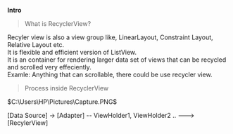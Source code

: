 **Intro**

>What is RecyclerView?

Recyler view is also a view group like, LinearLayout, Constraint Layout, Relative Layout etc.\
It is flexible and efficient version of ListView.\
It is an container for rendering larger data set of views that can be recycled and scrolled very effeciently.\
Examle: Anything that can scrollable, there could be use recycler view.


>Process inside RecyclerView

$C:\Users\HP\Pictures\Capture.PNG$

[Data Source] -> [Adapter] -- ViewHolder1, ViewHolder2 .. ---> [RecylerView]
